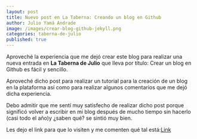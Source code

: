 ```yaml
---
layout: post
title: Nuevo post en La Taberna: Creando un blog en Github
author: Julio Yamá Andrade
image: /images/crear-blog-github-jekyll.png
categories: taberna-de-julio
published: true
---
```

Aproveché la experiencia que me dejó crear este blog para realizar una nueva entrada en **La Taberna de Julio** que lleva por título: Crear un blog en Github es fácil y sencillo.

Aproveché dicho post para realizar un tutorial para la creación de un blog en la plataforma así como para realizar algunos comentarios que me dejó dicha experiencia.

Debo admitir que me sentí muy satisfecho de realizar dicho post porque significó volver a escribir en mi blog después de mucho tiempo sin hacerlo (casi todo el año)y ¿saben qué? se sintió muy bien.

Les dejo el link para que lo visiten y me comenten qué tal está:[Link](https://www.tabernadejulio.com/2018/10/crear-un-blog-personal-en-github-es.html)
